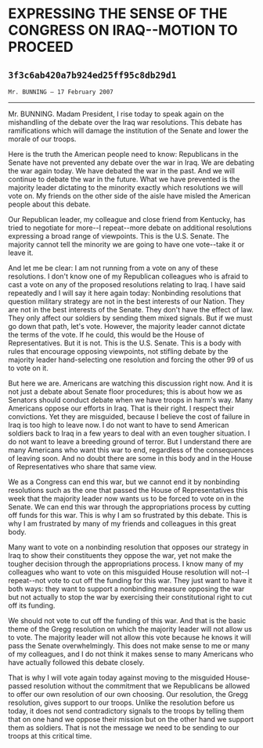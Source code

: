 # EXPRESSING THE SENSE OF THE CONGRESS ON IRAQ--MOTION TO PROCEED
## `3f3c6ab420a7b924ed25ff95c8db29d1`
`Mr. BUNNING — 17 February 2007`

---


Mr. BUNNING. Madam President, I rise today to speak again on the 
mishandling of the debate over the Iraq war resolutions. This debate 
has ramifications which will damage the institution of the Senate and 
lower the morale of our troops.

Here is the truth the American people need to know: Republicans in 
the Senate have not prevented any debate over the war in Iraq. We are 
debating the war again today. We have debated the war in the past. And 
we will continue to debate the war in the future. What we have 
prevented is the majority leader dictating to the minority exactly 
which resolutions we will vote on. My friends on the other side of the 
aisle have misled the American people about this debate.

Our Republican leader, my colleague and close friend from Kentucky, 
has tried to negotiate for more--I repeat--more debate on additional 
resolutions expressing a broad range of viewpoints. This is the U.S. 
Senate. The majority cannot tell the minority we are going to have one 
vote--take it or leave it.

And let me be clear: I am not running from a vote on any of these 
resolutions. I don't know one of my Republican colleagues who is afraid 
to cast a vote on any of the proposed resolutions relating to Iraq. I 
have said repeatedly and I will say it here again today: Nonbinding 
resolutions that question military strategy are not in the best 
interests of our Nation. They are not in the best interests of the 
Senate. They don't have the effect of law. They only affect our 
soldiers by sending them mixed signals. But if we must go down that 
path, let's vote. However, the majority leader cannot dictate the terms 
of the vote. If he could, this would be the House of Representatives. 
But it is not. This is the U.S. Senate. This is a body with rules that 
encourage opposing viewpoints, not stifling debate by the majority 
leader hand-selecting one resolution and forcing the other 99 of us to 
vote on it.


But here we are. Americans are watching this discussion right now. 
And it is not just a debate about Senate floor procedures; this is 
about how we as Senators should conduct debate when we have troops in 
harm's way. Many Americans oppose our efforts in Iraq. That is their 
right. I respect their convictions. Yet they are misguided, because I 
believe the cost of failure in Iraq is too high to leave now. I do not 
want to have to send American soldiers back to Iraq in a few years to 
deal with an even tougher situation. I do not want to leave a breeding 
ground of terror. But I understand there are many Americans who want 
this war to end, regardless of the consequences of leaving soon. And no 
doubt there are some in this body and in the House of Representatives 
who share that same view.

We as a Congress can end this war, but we cannot end it by nonbinding 
resolutions such as the one that passed the House of Representatives 
this week that the majority leader now wants us to be forced to vote on 
in the Senate. We can end this war through the appropriations process 
by cutting off funds for this war. This is why I am so frustrated by 
this debate. This is why I am frustrated by many of my friends and 
colleagues in this great body.

Many want to vote on a nonbinding resolution that opposes our 
strategy in Iraq to show their constituents they oppose the war, yet 
not make the tougher decision through the appropriations process. I 
know many of my colleagues who want to vote on this misguided House 
resolution will not--I repeat--not vote to cut off the funding for this 
war. They just want to have it both ways: they want to support a 
nonbinding measure opposing the war but not actually to stop the war by 
exercising their constitutional right to cut off its funding.

We should not vote to cut off the funding of this war. And that is 
the basic theme of the Gregg resolution on which the majority leader 
will not allow us to vote. The majority leader will not allow this vote 
because he knows it will pass the Senate overwhelmingly. This does not 
make sense to me or many of my colleagues, and I do not think it makes 
sense to many Americans who have actually followed this debate closely.

That is why I will vote again today against moving to the misguided 
House-passed resolution without the commitment that we Republicans be 
allowed to offer our own resolution of our own choosing. Our 
resolution, the Gregg resolution, gives support to our troops. Unlike 
the resolution before us today, it does not send contradictory signals 
to the troops by telling them that on one hand we oppose their mission 
but on the other hand we support them as soldiers. That is not the 
message we need to be sending to our troops at this critical time.